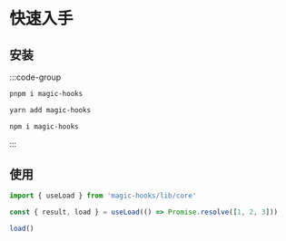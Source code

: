 # 快速入手

## 安装

:::code-group

```bash [pnpm]
pnpm i magic-hooks
```

```bash [yarn]
yarn add magic-hooks
```

```bash [npm]
npm i magic-hooks
```
:::


## 使用

```ts
import { useLoad } from 'magic-hooks/lib/core'

const { result, load } = useLoad(() => Promise.resolve([1, 2, 3]))

load()
```

